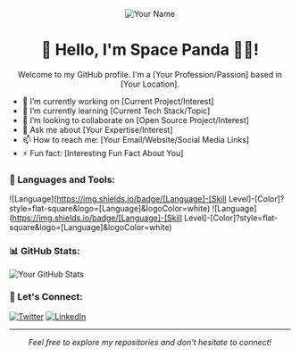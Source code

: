 <!--
**spacepanda12/spacepanda12** is a ✨ _special_ ✨ repository because its `README.md` (this file) appears on your GitHub profile.

Here are some ideas to get you started:

- 🔭 I’m currently working on ...
- 🌱 I’m currently learning ...
- 👯 I’m looking to collaborate on ...
- 🤔 I’m looking for help with ...
- 💬 Ask me about ...
- 📫 How to reach me: ...
- 😄 Pronouns: ...
- ⚡ Fun fact: ...
-->
<p align="center">
  <img src="your-profile-image-url-here" alt="Your Name">
</p>

<h1 align="center">👋 Hello, I'm Space Panda 🐼🚀!</h1>

<p align="center">
  Welcome to my GitHub profile. I'm a [Your Profession/Passion] based in [Your Location].
</p>

- 🔭 I’m currently working on [Current Project/Interest]
- 🌱 I’m currently learning [Current Tech Stack/Topic]
- 👯 I’m looking to collaborate on [Open Source Project/Interest]
- 💬 Ask me about [Your Expertise/Interest]
- 📫 How to reach me: [Your Email/Website/Social Media Links]
- ⚡ Fun fact: [Interesting Fun Fact About You]

### 🚀 Languages and Tools:

![Language](https://img.shields.io/badge/[Language]-[Skill Level]-[Color]?style=flat-square&logo=[Language]&logoColor=white)
![Language](https://img.shields.io/badge/[Language]-[Skill Level]-[Color]?style=flat-square&logo=[Language]&logoColor=white)

### 📊 GitHub Stats:

![Your GitHub Stats](https://github-readme-stats.vercel.app/api?username=[YourUsername]&show_icons=true&theme=dark)

### 🎉 Let's Connect:

[![Twitter](https://img.shields.io/twitter/follow/[YourTwitterHandle]?style=social)](https://twitter.com/[YourTwitterHandle])
[![LinkedIn](https://img.shields.io/badge/LinkedIn-[YourLinkedInHandle]-blue)](https://www.linkedin.com/in/[YourLinkedInHandle]/)

---

<p align="center">
  <i>Feel free to explore my repositories and don't hesitate to connect!</i>
</p>
